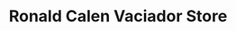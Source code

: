 ---
title: "Ronald Calen Vaciador Store"
url: /meycauayan/ronald-calen-vaciador-store/
shop: Supermarkt
---
